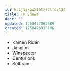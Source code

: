 ```yaml
---
id: klzj1jkpwk16tz77lfdz13t
title: Tv Shows
desc: ""
updated: 1758477062689
created: 1758476913106
---
```


- Kamen Rider
- Jaspion
- Winspector
- Centurions
- Solbrain
